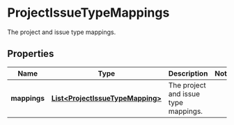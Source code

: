 

# ProjectIssueTypeMappings

The project and issue type mappings.

## Properties

| Name | Type | Description | Notes |
|------------ | ------------- | ------------- | -------------|
|**mappings** | [**List&lt;ProjectIssueTypeMapping&gt;**](ProjectIssueTypeMapping.md) | The project and issue type mappings. |  |




